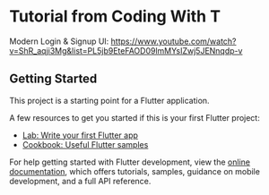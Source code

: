 # Tutorial from Coding With T

Modern Login & Signup UI:
https://www.youtube.com/watch?v=ShR_aqji3Mg&list=PL5jb9EteFAOD09lmMYsIZwj5JENnqdp-v

## Getting Started

This project is a starting point for a Flutter application.

A few resources to get you started if this is your first Flutter project:

- [Lab: Write your first Flutter app](https://docs.flutter.dev/get-started/codelab)
- [Cookbook: Useful Flutter samples](https://docs.flutter.dev/cookbook)

For help getting started with Flutter development, view the
[online documentation](https://docs.flutter.dev/), which offers tutorials,
samples, guidance on mobile development, and a full API reference.
